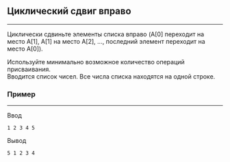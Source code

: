 ## Циклический сдвиг вправо
---
Циклически сдвиньте элементы списка вправо (A[0] переходит на место A[1], A[1] на место A[2], ..., последний элемент переходит на место A[0]).

Используйте минимально возможное количество операций присваивания.  
Вводится список чисел. Все числа списка находятся на одной строке.
### Пример
---
Ввод
```
1 2 3 4 5
```
Вывод
```
5 1 2 3 4 
```